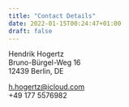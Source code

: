 ```yaml
---
title: "Contact Details"
date: 2022-01-15T00:24:47+01:00
draft: false
---
```


Hendrik Hogertz \
Bruno-Bürgel-Weg 16 \
12439 Berlin, DE

h.hogertz@icloud.com \
+49 177 5576982
